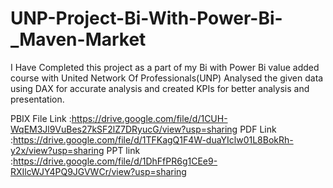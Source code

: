 # UNP-Project-Bi-With-Power-Bi-_Maven-Market
I Have Completed this project as a part of my Bi with Power Bi value added course  with United Network Of Professionals(UNP) 
Analysed the given data using DAX for accurate analysis and created KPIs for better analysis and presentation.

 PBIX File Link :https://drive.google.com/file/d/1CUH-WqEM3Jl9VuBes27kSF2lZ7DRyucG/view?usp=sharing
  PDF Link :https://drive.google.com/file/d/1TFKagQ1F4W-duaYIclw01L8BokRh-y2x/view?usp=sharing
  PPT link :https://drive.google.com/file/d/1DhFfPR6g1CEe9-RXIlcWJY4PQ9JGVWCr/view?usp=sharing
